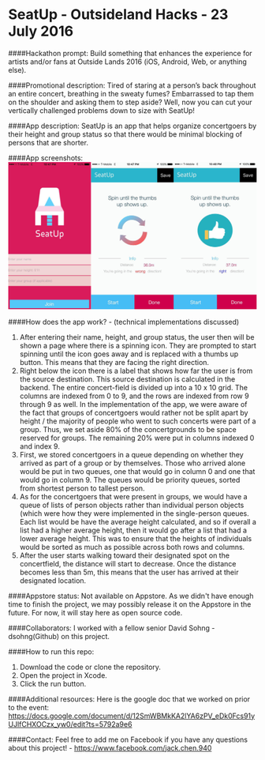 # SeatUp - Outsideland Hacks - 23 July 2016

####Hackathon prompt: 
Build something that enhances the experience for artists and/or fans at Outside Lands 2016 (iOS, Android, Web, or anything else).

####Promotional description: 
Tired of staring at a person’s back throughout an entire concert, breathing in the sweaty fumes? Embarrassed to tap them on the shoulder and asking them to step aside? Well, now you can cut your vertically challenged problems down to size with SeatUp!

####App description: 
SeatUp is an app that helps organize concertgoers by their height and group status so that there would be minimal blocking of persons that are shorter. 

####App screenshots:
![Main page / Home page](https://github.com/ChenCodes/SeatUp/blob/master/githubScreenshot.png)

####How does the app work? - (technical implementations discussed)
1. After entering their name, height, and group status, the user then will be shown a page where there is a spinning icon. They are prompted to start spinning until the icon goes away and is replaced with a thumbs up button. This means that they are facing the right direction.
2. Right below the icon there is a label that shows how far the user is from the source destination. This source destination is calculated in the backend. The entire concert-field is divided up into a 10 x 10 grid. The columns are indexed from 0 to 9, and the rows are indexed from row 9 through 9 as well. In the implementation of the app, we were aware of the fact that groups of concertgoers would rather not be split apart by height / the majority of people who went to such concerts were part of a group. Thus, we set aside 80% of the concertgrounds to be space reserved for groups. The remaining 20% were put in columns indexed 0 and index 9. 
3. First, we stored concertgoers in a queue depending on whether they arrived as part of a group or by themselves. Those who arrived alone would be put in two queues, one that would go in column 0 and one that would go in column 9. The queues would be priority queues, sorted from shortest person to tallest person. 
4. As for the concertgoers that were present in groups, we would have a queue of lists of person objects rather than individual person objects (which were how they were implemented in the single-person queues. Each list would be have the average height calculated, and so if overall a list had a higher average height, then it would go after a list that had a lower average height. This was to ensure that the heights of individuals would be sorted as much as possible across both rows and columns.
5. After the user starts walking toward their designated spot on the concertfield, the distance will start to decrease. Once the distance becomes less than 5m, this means that the user has arrived at their designated location. 

####Appstore status: 
Not available on Appstore. As we didn't have enough time to finish the project, we may possibly release it on the Appstore in the future. For now, it will stay here as open source code. 

####Collaborators:
I worked with a fellow senior David Sohng - dsohng(Github) on this project. 

####How to run this repo:

1. Download the code or clone the repository.
1. Open the project in Xcode.
1. Click the run button.

####Additional resources:
Here is the google doc that we worked on prior to the event:
https://docs.google.com/document/d/12SmWBMkKA2lYA6zPV_eDk0Fcs91yUJlfCHXOCzx_yw0/edit?ts=5792a9e6

####Contact:
Feel free to add me on Facebook if you have any questions about this project! - https://www.facebook.com/jack.chen.940



